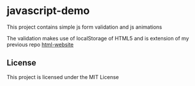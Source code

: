 # javascript-demo
This project contains simple js form validation and js animations

The validation makes use of localStorage of HTML5 and is extension of my previous repo [html-website](https://github.com/roshada90/html-website.git)

## License
This project is licensed under the MIT License
